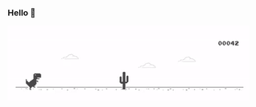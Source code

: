 ### Hello 🤚

![](https://raw.githubusercontent.com/florianguyonnet/florianguyonnet/master/picture.gif)
